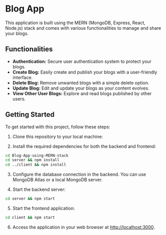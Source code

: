 # Blog App

This application is built using the MERN (MongoDB, Express, React, Node.js) stack and comes with various functionalities to manage and share your blogs.

## Functionalities

- **Authentication:** Secure user authentication system to protect your blogs.
- **Create Blog:** Easily create and publish your blogs with a user-friendly interface.
- **Delete Blog:** Remove unwanted blogs with a simple delete option.
- **Update Blog:** Edit and update your blogs as your content evolves.
- **View Other User Blogs:** Explore and read blogs published by other users.

## Getting Started

To get started with this project, follow these steps:

1. Clone this repository to your local machine:

2. Install the required dependencies for both the backend and frontend:

```bash
cd Blog-App-using-MERN-stack
cd server && npm install
cd ../client && npm install
```

3. Configure the database connection in the backend. You can use MongoDB Atlas or a local MongoDB server.

4. Start the backend server:

```bash
cd server && npm start
```

5. Start the frontend application:

```bash
cd client && npm start
```


6. Access the application in your web browser at [http://localhost:3000](http://localhost:3000).